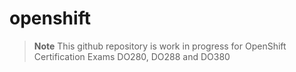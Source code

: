 # openshift

>**Note**
>This github repository is work in progress for OpenShift Certification Exams DO280, DO288 and DO380
